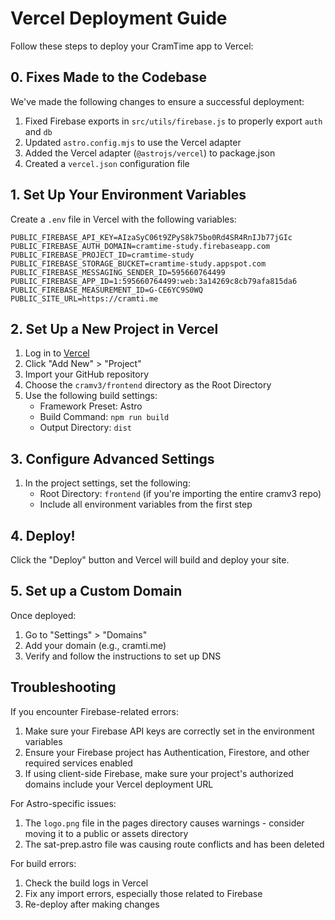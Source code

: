 # Vercel Deployment Guide

Follow these steps to deploy your CramTime app to Vercel:

## 0. Fixes Made to the Codebase

We've made the following changes to ensure a successful deployment:

1. Fixed Firebase exports in `src/utils/firebase.js` to properly export `auth` and `db`
2. Updated `astro.config.mjs` to use the Vercel adapter
3. Added the Vercel adapter (`@astrojs/vercel`) to package.json
4. Created a `vercel.json` configuration file

## 1. Set Up Your Environment Variables

Create a `.env` file in Vercel with the following variables:

```
PUBLIC_FIREBASE_API_KEY=AIzaSyC06t9ZPyS8k75bo0Rd4SR4RnIJb77jGIc
PUBLIC_FIREBASE_AUTH_DOMAIN=cramtime-study.firebaseapp.com
PUBLIC_FIREBASE_PROJECT_ID=cramtime-study
PUBLIC_FIREBASE_STORAGE_BUCKET=cramtime-study.appspot.com
PUBLIC_FIREBASE_MESSAGING_SENDER_ID=595660764499
PUBLIC_FIREBASE_APP_ID=1:595660764499:web:3a14269c8cb79afa815da6
PUBLIC_FIREBASE_MEASUREMENT_ID=G-CE6YC9S0WQ
PUBLIC_SITE_URL=https://cramti.me
```

## 2. Set Up a New Project in Vercel

1. Log in to [Vercel](https://vercel.com)
2. Click "Add New" > "Project"
3. Import your GitHub repository
4. Choose the `cramv3/frontend` directory as the Root Directory
5. Use the following build settings:
   - Framework Preset: Astro
   - Build Command: `npm run build`
   - Output Directory: `dist`

## 3. Configure Advanced Settings

1. In the project settings, set the following:
   - Root Directory: `frontend` (if you're importing the entire cramv3 repo)
   - Include all environment variables from the first step

## 4. Deploy!

Click the "Deploy" button and Vercel will build and deploy your site.

## 5. Set up a Custom Domain

Once deployed:
1. Go to "Settings" > "Domains"
2. Add your domain (e.g., cramti.me)
3. Verify and follow the instructions to set up DNS

## Troubleshooting

If you encounter Firebase-related errors:
1. Make sure your Firebase API keys are correctly set in the environment variables
2. Ensure your Firebase project has Authentication, Firestore, and other required services enabled
3. If using client-side Firebase, make sure your project's authorized domains include your Vercel deployment URL

For Astro-specific issues:
1. The `logo.png` file in the pages directory causes warnings - consider moving it to a public or assets directory
2. The sat-prep.astro file was causing route conflicts and has been deleted

For build errors:
1. Check the build logs in Vercel
2. Fix any import errors, especially those related to Firebase
3. Re-deploy after making changes 